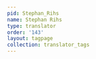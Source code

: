 ```yaml
---
pid: Stephan_Rihs
name: Stephan Rihs
type: translator
order: '143'
layout: tagpage
collection: translator_tags
---
```

